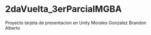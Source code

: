 # 2daVuelta_3erParcialMGBA
 Proyecto tarjeta de presentacion en Unity Morales Gonzalez Brandon Alberto

